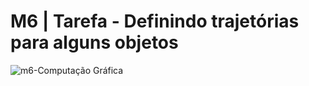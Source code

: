 # M6 | Tarefa - Definindo trajetórias para alguns objetos

![m6-Computação Gráfica](https://github.com/arturpalagi/AtividadesCG)